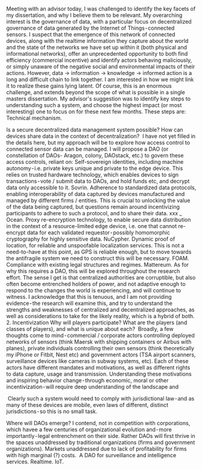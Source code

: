Meeting with an advisor today, I was challenged to identify the key facets of my dissertation, and why I believe them to be relevant. My overarching interest is the governance of data, with a particular focus on decentralized governance of data generated by the Internet of Things - connected sensors. I suspect that the emergence of this network of connected devices, along with the realtime information they capture about the world and the state of the networks we have set up within it (both physical and informational networks), offer an unprecedented opportunity to both find efficiency (commercial incentive) and identify actors behaving maliciously, or simply unaware of the negative social and environmental impacts of their actions. However, data → information → knowledge → informed action is a long and difficult chain to link together. I am interested in how we might link it to realize these gains lying latent.
Of course, this is an enormous challenge, and extends beyond the scope of what is possible in a single masters dissertation. My advisor's suggestion was to identify key steps to understanding such a system, and choose the highest impact (or most interesting) one to focus on for these next few months. These steps are:
Technical mechanism. 

Is a secure decentralized data management system possible? How can devices share data in the context of decentralization? 
I have not yet filled in the details here, but my approach will be to explore how access control to connected sensor data can be managed. I will propose a DAO (or constellation of DAOs- Aragon, colony, DAOstack, etc.) to govern these access controls, reliant on:
Self-sovereign identities, including machine autonomy - i.e. private keys unique and private to the edge device. This relies on trusted hardware technology, which enables devices to sign transactions - vote / submit data to DAOs, and hold funds etc, and decrypt data only accessible to it. Sovrin.
Adherence to standardized data protocols, enabling interoperability of data captured by devices manufactured and managed by different firms / entities. This is crucial to unlocking the value of the data being captured, but questions remain around incentivizing participants to adhere to such a protocol, and to share their data. xxx _ Ocean.
Proxy re-encryption technology, to enable secure data distribution in the context of a resource-limited edge device, i.e. one that cannot re-encrypt data for each validated requestor - possibly homomorphic cryptography for highly sensitive data. NuCypher.
Dynamic proof of location, for reliable and unspoofable localization services. This is not a need-to-have at this point, as GPS is reliable enough, but to move towards the antifragile system we need to construct this will be necessary. FOAM. 
Compliance with existing legal structures and regimes. Mattereum.
As for why this requires a DAO, this will be explored throughout the research effort. The sense I get is that centralized authorities are corruptible, but also often become entrenched holders of power, and not adaptive enough to respond to the changes the world is experiencing, and will continue to witness. I acknowledge that this is tenuous, and I am not providing evidence - the research will examine this, and try to understand the strengths and weaknesses of centralized and decentralized approaches, as well as considerations to take for the likely reality, which is a hybrid of both. 
2. Incentivization
Why will players participate? What are the players (and classes of players), and what is unique about each? 
Broadly, a few thoughts come to mind - commercial / corporate actors controlling deployed networks of sensors (think Maersk with shipping containers or Airbus with planes), private individuals controlling their own sensors (think theoretically my iPhone or Fitbit, Nest etc) and government actors (TSA airport scanners, surveillance devices like cameras in subway systems, etc). Each of these actors have different mandates and motivations, as well as different rights to data capture, usage and transmission. Understanding these motivations and inspiring behavior change - through economic, moral or other incentivization - will require deep understanding of the landscape and


 Clearly such a system would need to comply with jurisdictional law - and as many of these devices are mobile, even laws of different, distinct jurisdictions - so this is no small task. 


Where will DAOs emerge? I contend, not in competition with corporations, which havee a few centuries of organizational evolution and - more importantly - legal entrenchment on their side. Rather DAOs will first thrive in the spaces unaddressed by traditional organizations (firms and government organizations). Markets unaddressed due to lack of profitability for firms with high marginal (?) costs. 
A DAO for surveillance and intelligence services.
Realtime. IoT.
